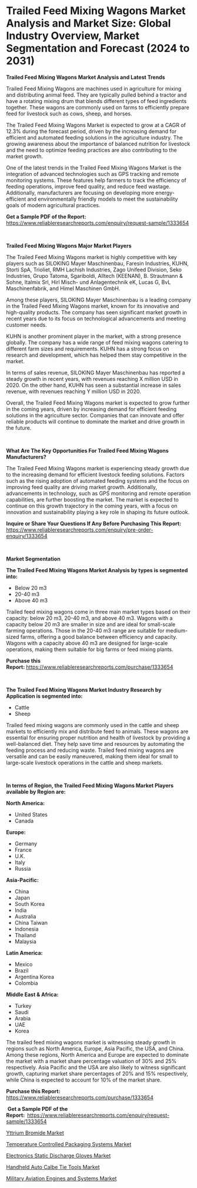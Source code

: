 <p><h1>Trailed Feed Mixing Wagons Market Analysis and Market Size: Global Industry Overview, Market Segmentation and Forecast (2024 to 2031)</h1></p><p><strong>Trailed Feed Mixing Wagons Market Analysis and Latest Trends</strong></p>
<p><p>Trailed Feed Mixing Wagons are machines used in agriculture for mixing and distributing animal feed. They are typically pulled behind a tractor and have a rotating mixing drum that blends different types of feed ingredients together. These wagons are commonly used on farms to efficiently prepare feed for livestock such as cows, sheep, and horses.</p><p>The Trailed Feed Mixing Wagons Market is expected to grow at a CAGR of 12.3% during the forecast period, driven by the increasing demand for efficient and automated feeding solutions in the agriculture industry. The growing awareness about the importance of balanced nutrition for livestock and the need to optimize feeding practices are also contributing to the market growth.</p><p>One of the latest trends in the Trailed Feed Mixing Wagons Market is the integration of advanced technologies such as GPS tracking and remote monitoring systems. These features help farmers to track the efficiency of feeding operations, improve feed quality, and reduce feed wastage. Additionally, manufacturers are focusing on developing more energy-efficient and environmentally friendly models to meet the sustainability goals of modern agricultural practices.</p></p>
<p><strong>Get a Sample PDF of the Report:&nbsp;</strong> <a href="https://www.reliableresearchreports.com/enquiry/request-sample/1333654">https://www.reliableresearchreports.com/enquiry/request-sample/1333654</a></p>
<p>&nbsp;</p>
<p><strong>Trailed Feed Mixing Wagons Major Market Players</strong></p>
<p><p>The Trailed Feed Mixing Wagons market is highly competitive with key players such as SILOKING Mayer Maschinenbau, Faresin Industries, KUHN, Storti SpA, Trioliet, RMH Lachish Industries, Zago Unifeed Division, Seko Industries, Grupo Tatoma, Sgariboldi, Alltech (KEENAN), B. Strautmann & Sohne, Italmix Srl, Hirl Misch- und Anlagentechnik eK, Lucas G, BvL Maschinenfabrik, and Himel Maschinen GmbH.</p><p>Among these players, SILOKING Mayer Maschinenbau is a leading company in the Trailed Feed Mixing Wagons market, known for its innovative and high-quality products. The company has seen significant market growth in recent years due to its focus on technological advancements and meeting customer needs.</p><p>KUHN is another prominent player in the market, with a strong presence globally. The company has a wide range of feed mixing wagons catering to different farm sizes and requirements. KUHN has a strong focus on research and development, which has helped them stay competitive in the market.</p><p>In terms of sales revenue, SILOKING Mayer Maschinenbau has reported a steady growth in recent years, with revenues reaching X million USD in 2020. On the other hand, KUHN has seen a substantial increase in sales revenue, with revenues reaching Y million USD in 2020.</p><p>Overall, the Trailed Feed Mixing Wagons market is expected to grow further in the coming years, driven by increasing demand for efficient feeding solutions in the agriculture sector. Companies that can innovate and offer reliable products will continue to dominate the market and drive growth in the future.</p></p>
<p>&nbsp;</p>
<p><strong>What Are The Key Opportunities For Trailed Feed Mixing Wagons Manufacturers?</strong></p>
<p><p>The Trailed Feed Mixing Wagons market is experiencing steady growth due to the increasing demand for efficient livestock feeding solutions. Factors such as the rising adoption of automated feeding systems and the focus on improving feed quality are driving market growth. Additionally, advancements in technology, such as GPS monitoring and remote operation capabilities, are further boosting the market. The market is expected to continue on this growth trajectory in the coming years, with a focus on innovation and sustainability playing a key role in shaping its future outlook.</p></p>
<p><strong>Inquire or Share Your Questions If Any Before Purchasing This Report:</strong> <a href="https://www.reliableresearchreports.com/enquiry/pre-order-enquiry/1333654">https://www.reliableresearchreports.com/enquiry/pre-order-enquiry/1333654</a></p>
<p>&nbsp;</p>
<p><strong>Market Segmentation</strong></p>
<p><strong>The Trailed Feed Mixing Wagons Market Analysis by types is segmented into:</strong></p>
<p><ul><li>Below 20 m3</li><li>20-40 m3</li><li>Above 40 m3</li></ul></p>
<p><p>Trailed feed mixing wagons come in three main market types based on their capacity: below 20 m3, 20-40 m3, and above 40 m3. Wagons with a capacity below 20 m3 are smaller in size and are ideal for small-scale farming operations. Those in the 20-40 m3 range are suitable for medium-sized farms, offering a good balance between efficiency and capacity. Wagons with a capacity above 40 m3 are designed for large-scale operations, making them suitable for big farms or feed mixing plants.</p></p>
<p><strong>Purchase this Report:&nbsp;</strong><a href="https://www.reliableresearchreports.com/purchase/1333654">https://www.reliableresearchreports.com/purchase/1333654</a></p>
<p>&nbsp;</p>
<p><strong>The Trailed Feed Mixing Wagons Market Industry Research by Application is segmented into:</strong></p>
<p><ul><li>Cattle</li><li>Sheep</li></ul></p>
<p><p>Trailed feed mixing wagons are commonly used in the cattle and sheep markets to efficiently mix and distribute feed to animals. These wagons are essential for ensuring proper nutrition and health of livestock by providing a well-balanced diet. They help save time and resources by automating the feeding process and reducing waste. Trailed feed mixing wagons are versatile and can be easily maneuvered, making them ideal for small to large-scale livestock operations in the cattle and sheep markets.</p></p>
<p>&nbsp;</p>
<p><strong>In terms of Region, the Trailed Feed Mixing Wagons Market Players available by Region are:</strong></p>
<p>
    <p> <strong> North America: </strong>
        <ul>
            <li>United States</li>
            <li>Canada</li>
        </ul>
        </p> 
    <p> <strong> Europe: </strong>
        <ul>
            <li>Germany</li>
            <li>France</li>
            <li>U.K.</li>
            <li>Italy</li>
            <li>Russia</li>
        </ul>
        </p> 
    <p> <strong> Asia-Pacific: </strong>
        <ul>
            <li>China</li>
            <li>Japan</li>
            <li>South Korea</li>
            <li>India</li>
            <li>Australia</li>
            <li>China Taiwan</li>
            <li>Indonesia</li>
            <li>Thailand</li>
            <li>Malaysia</li>
        </ul>
        </p> 
    <p> <strong> Latin America: </strong>
        <ul>
            <li>Mexico</li>
            <li>Brazil</li>
            <li>Argentina Korea</li>
            <li>Colombia</li>
        </ul>
        </p> 
    <p> <strong> Middle East & Africa: </strong>
        <ul>
            <li>Turkey</li>
            <li>Saudi</li>
            <li>Arabia</li>
            <li>UAE</li>
            <li>Korea</li>
        </ul>
    </p>
    </p>
<p><p>The trailed feed mixing wagons market is witnessing steady growth in regions such as North America, Europe, Asia Pacific, the USA, and China. Among these regions, North America and Europe are expected to dominate the market with a market share percentage valuation of 30% and 25% respectively. Asia Pacific and the USA are also likely to witness significant growth, capturing market share percentages of 20% and 15% respectively, while China is expected to account for 10% of the market share.</p></p>
<p><strong>Purchase this Report: </strong><a href="https://www.reliableresearchreports.com/purchase/1333654">https://www.reliableresearchreports.com/purchase/1333654</a></p>
<p>&nbsp;<strong>Get a Sample PDF of the Report:&nbsp;&nbsp;</strong><a href="https://www.reliableresearchreports.com/enquiry/request-sample/1333654">https://www.reliableresearchreports.com/enquiry/request-sample/1333654</a></p>
<p><strong></strong></p>
<p><p><a href="https://medium.com/p/4e4f78c07322/edit">Yttrium Bromide Market</a></p><p><a href="https://issuu.com/reportprime-2/docs/temperature-controlled-packaging-systems-market-si">Temperature Controlled Packaging Systems Market</a></p><p><a href="https://issuu.com/reportprime-2/docs/electronics-static-discharge-gloves-market-size-20">Electronics Static Discharge Gloves Market</a></p><p><a href="https://github.com/Sarissaschmalingtr6fz2739/Market-Research-Report-List-1/blob/main/handheld-auto-calbe-tie-tools-market.md">Handheld Auto Calbe Tie Tools Market</a></p><p><a href="https://github.com/jodemen/Market-Research-Report-List-1/blob/main/military-aviation-engines-and-systems-market.md">Military Aviation Engines and Systems Market</a></p></p>